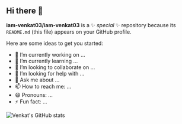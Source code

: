 ## Hi there 👋


**iam-venkat03/iam-venkat03** is a ✨ _special_ ✨ repository because its `README.md` (this file) appears on your GitHub profile.

Here are some ideas to get you started:

- 🔭 I’m currently working on ...
- 🌱 I’m currently learning ...
- 👯 I’m looking to collaborate on ...
- 🤔 I’m looking for help with ...
- 💬 Ask me about ...
- 📫 How to reach me: ...
- 😄 Pronouns: ...
- ⚡ Fun fact: ...

![Venkat's GitHub stats](https://github-readme-stats.vercel.app/api?username=iam-venkat03&show_icons=true&theme=transparent)
